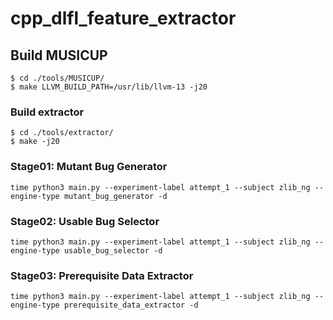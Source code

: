 # cpp_dlfl_feature_extractor


## Build MUSICUP
```
$ cd ./tools/MUSICUP/
$ make LLVM_BUILD_PATH=/usr/lib/llvm-13 -j20
```

### Build extractor
```
$ cd ./tools/extractor/
$ make -j20
```


### Stage01: Mutant Bug Generator
```
time python3 main.py --experiment-label attempt_1 --subject zlib_ng --engine-type mutant_bug_generator -d
```

### Stage02: Usable Bug Selector
```
time python3 main.py --experiment-label attempt_1 --subject zlib_ng --engine-type usable_bug_selector -d
```

### Stage03: Prerequisite Data Extractor
```
time python3 main.py --experiment-label attempt_1 --subject zlib_ng --engine-type prerequisite_data_extractor -d
```
